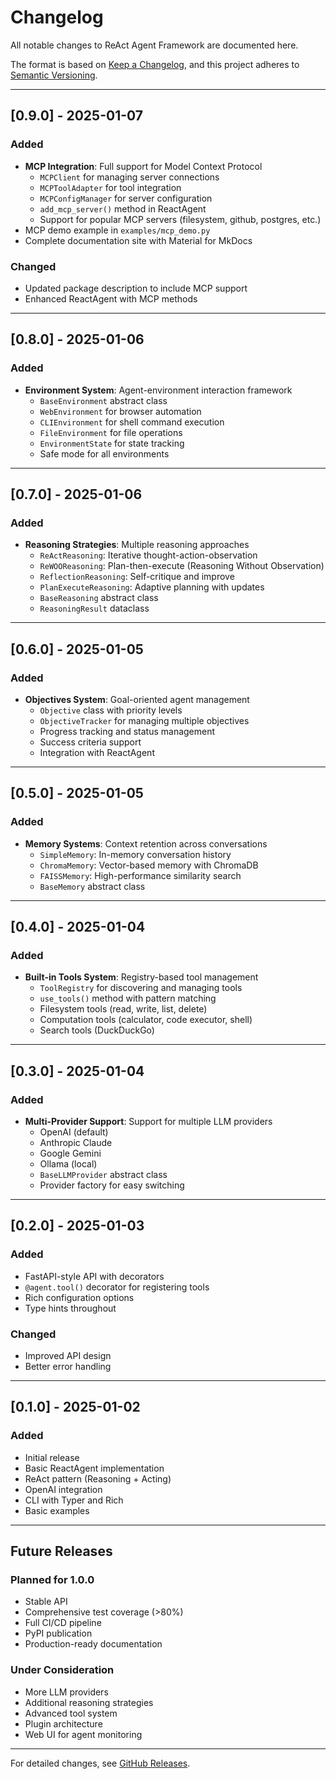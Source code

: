 # Changelog

All notable changes to ReAct Agent Framework are documented here.

The format is based on [Keep a Changelog](https://keepachangelog.com/en/1.0.0/),
and this project adheres to [Semantic Versioning](https://semver.org/spec/v2.0.0.html).

---

## [0.9.0] - 2025-01-07

### Added
- **MCP Integration**: Full support for Model Context Protocol
  - `MCPClient` for managing server connections
  - `MCPToolAdapter` for tool integration
  - `MCPConfigManager` for server configuration
  - `add_mcp_server()` method in ReactAgent
  - Support for popular MCP servers (filesystem, github, postgres, etc.)
- MCP demo example in `examples/mcp_demo.py`
- Complete documentation site with Material for MkDocs

### Changed
- Updated package description to include MCP support
- Enhanced ReactAgent with MCP methods

---

## [0.8.0] - 2025-01-06

### Added
- **Environment System**: Agent-environment interaction framework
  - `BaseEnvironment` abstract class
  - `WebEnvironment` for browser automation
  - `CLIEnvironment` for shell command execution
  - `FileEnvironment` for file operations
  - `EnvironmentState` for state tracking
  - Safe mode for all environments

---

## [0.7.0] - 2025-01-06

### Added
- **Reasoning Strategies**: Multiple reasoning approaches
  - `ReActReasoning`: Iterative thought-action-observation
  - `ReWOOReasoning`: Plan-then-execute (Reasoning Without Observation)
  - `ReflectionReasoning`: Self-critique and improve
  - `PlanExecuteReasoning`: Adaptive planning with updates
  - `BaseReasoning` abstract class
  - `ReasoningResult` dataclass

---

## [0.6.0] - 2025-01-05

### Added
- **Objectives System**: Goal-oriented agent management
  - `Objective` class with priority levels
  - `ObjectiveTracker` for managing multiple objectives
  - Progress tracking and status management
  - Success criteria support
  - Integration with ReactAgent

---

## [0.5.0] - 2025-01-05

### Added
- **Memory Systems**: Context retention across conversations
  - `SimpleMemory`: In-memory conversation history
  - `ChromaMemory`: Vector-based memory with ChromaDB
  - `FAISSMemory`: High-performance similarity search
  - `BaseMemory` abstract class

---

## [0.4.0] - 2025-01-04

### Added
- **Built-in Tools System**: Registry-based tool management
  - `ToolRegistry` for discovering and managing tools
  - `use_tools()` method with pattern matching
  - Filesystem tools (read, write, list, delete)
  - Computation tools (calculator, code executor, shell)
  - Search tools (DuckDuckGo)

---

## [0.3.0] - 2025-01-04

### Added
- **Multi-Provider Support**: Support for multiple LLM providers
  - OpenAI (default)
  - Anthropic Claude
  - Google Gemini
  - Ollama (local)
  - `BaseLLMProvider` abstract class
  - Provider factory for easy switching

---

## [0.2.0] - 2025-01-03

### Added
- FastAPI-style API with decorators
- `@agent.tool()` decorator for registering tools
- Rich configuration options
- Type hints throughout

### Changed
- Improved API design
- Better error handling

---

## [0.1.0] - 2025-01-02

### Added
- Initial release
- Basic ReactAgent implementation
- ReAct pattern (Reasoning + Acting)
- OpenAI integration
- CLI with Typer and Rich
- Basic examples

---

## Future Releases

### Planned for 1.0.0
- Stable API
- Comprehensive test coverage (>80%)
- Full CI/CD pipeline
- PyPI publication
- Production-ready documentation

### Under Consideration
- More LLM providers
- Additional reasoning strategies
- Advanced tool system
- Plugin architecture
- Web UI for agent monitoring

---

For detailed changes, see [GitHub Releases](https://github.com/marcosf63/react-agent-framework/releases).
